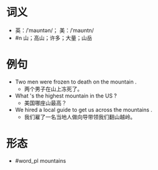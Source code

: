 # 词义
- 英：/ˈmaʊntən/； 美：/ˈmaʊntn/
- #n 山；高山；许多；大量；山岳
# 例句
- Two men were frozen to death on the mountain .
	- 两个男子在山上冻死了。
- What 's the highest mountain in the US ?
	- 美国哪座山最高？
- We hired a local guide to get us across the mountains .
	- 我们雇了一名当地人做向导带领我们翻山越岭。
# 形态
- #word_pl mountains
